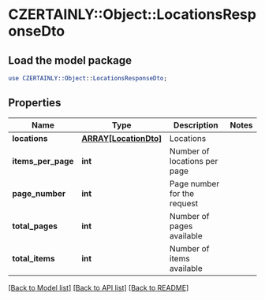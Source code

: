 # CZERTAINLY::Object::LocationsResponseDto

## Load the model package
```perl
use CZERTAINLY::Object::LocationsResponseDto;
```

## Properties
Name | Type | Description | Notes
------------ | ------------- | ------------- | -------------
**locations** | [**ARRAY[LocationDto]**](LocationDto.md) | Locations | 
**items_per_page** | **int** | Number of locations per page | 
**page_number** | **int** | Page number for the request | 
**total_pages** | **int** | Number of pages available | 
**total_items** | **int** | Number of items available | 

[[Back to Model list]](../README.md#documentation-for-models) [[Back to API list]](../README.md#documentation-for-api-endpoints) [[Back to README]](../README.md)


